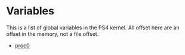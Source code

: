 # Variables

This is a list of global variables in the PS4 kernel. All offset here are an offset in the memory, not a file offset.

- [proc0](variables/proc0.md)
